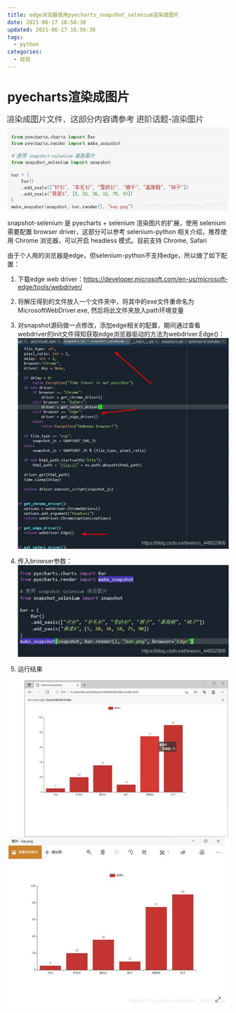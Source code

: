 ```yaml
---
title: edge浏览器使用pyecharts_snapshot_selenium渲染成图片
date: 2021-06-17 16:50:30
updated: 2021-06-17 16:50:30
tags:
  - python
categories:
  - 经验
---
```


# pyecharts渲染成图片

![在这里插入图片描述](edge浏览器使用pyecharts_snapshot_selenium渲染成图片/20210617103805753.png)


snapshot-selenium 是 pyecharts + selenium 渲染图片的扩展，使用 selenium 需要配置 browser driver，这部分可以参考 selenium-python 相关介绍，推荐使用 Chrome 浏览器，可以开启 headless 模式。目前支持 Chrome, Safari

由于个人用的浏览器是edge，但selenium-python不支持edge，所以做了如下配置：
1. 下载edge web driver：https://developer.microsoft.com/en-us/microsoft-edge/tools/webdriver/
2. 将解压得到的文件放入一个文件夹中，将其中的exe文件重命名为MicrosoftWebDriver.exe, 然后将此文件夹放入path环境变量
3. 对snapshot源码做一点修改，添加edge相关的配置，期间通过查看webdriver的init文件得知获取edge浏览器驱动的方法为webdriver.Edge()：
	![在这里插入图片描述](edge浏览器使用pyecharts_snapshot_selenium渲染成图片/2021061710383363.png)

4. 传入browser参数：
	![在这里插入图片描述](edge浏览器使用pyecharts_snapshot_selenium渲染成图片/20210617103842503.png)

5. 运行结果
	

![在这里插入图片描述](edge浏览器使用pyecharts_snapshot_selenium渲染成图片/20210617103858427.png)